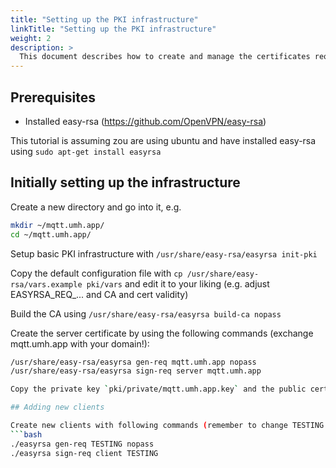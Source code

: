 ```yaml
---
title: "Setting up the PKI infrastructure"
linkTitle: "Setting up the PKI infrastructure"
weight: 2
description: >
  This document describes how to create and manage the certificates required for MQTT 
---
```


## Prerequisites

- Installed easy-rsa (https://github.com/OpenVPN/easy-rsa)

This tutorial is assuming zou are using ubuntu and have installed easy-rsa using `sudo apt-get install easyrsa`

## Initially setting up the infrastructure

Create a new directory and go into it, e.g. 
```bash
mkdir ~/mqtt.umh.app/
cd ~/mqtt.umh.app/
```

Setup basic PKI infrastructure with `/usr/share/easy-rsa/easyrsa init-pki`

Copy the default configuration file with `cp /usr/share/easy-rsa/vars.example pki/vars` and edit it to your liking (e.g. adjust EASYRSA_REQ_... and CA and cert validity)

Build the CA using `/usr/share/easy-rsa/easyrsa build-ca nopass`

Create the server certificate by using the following commands (exchange mqtt.umh.app with your domain!):
```bash
/usr/share/easy-rsa/easyrsa gen-req mqtt.umh.app nopass
/usr/share/easy-rsa/easyrsa sign-req server mqtt.umh.app 

Copy the private key `pki/private/mqtt.umh.app.key` and the public certificate `pki/issued/mqtt.umh.app.crt` together with the root CA `pki/ca.crt` to the configuration of the MQTT broker.

## Adding new clients

Create new clients with following commands (remember to change TESTING with the planned MQTT client id):
```bash
./easyrsa gen-req TESTING nopass
./easyrsa sign-req client TESTING
```
